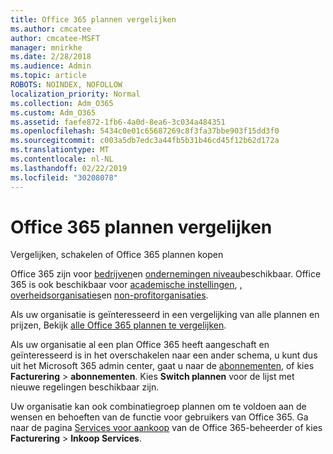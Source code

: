```yaml
---
title: Office 365 plannen vergelijken
ms.author: cmcatee
author: cmcatee-MSFT
manager: mnirkhe
ms.date: 2/28/2018
ms.audience: Admin
ms.topic: article
ROBOTS: NOINDEX, NOFOLLOW
localization_priority: Normal
ms.collection: Adm_O365
ms.custom: Adm_O365
ms.assetid: faefe872-1fb6-4a0d-8ea6-3c034a484351
ms.openlocfilehash: 5434c0e01c65687269c8f3fa37bbe903f15dd3f0
ms.sourcegitcommit: c003a5db7edc3a44fb5b31b46cd45f12b62d172a
ms.translationtype: MT
ms.contentlocale: nl-NL
ms.lasthandoff: 02/22/2019
ms.locfileid: "30208078"
---
```

# <a name="compare-office-365-plans"></a>Office 365 plannen vergelijken

Vergelijken, schakelen of Office 365 plannen kopen
  
Office 365 zijn voor [bedrijven](https://products.office.com/compare-all-microsoft-office-products?tab=2)en [ondernemingen niveau](https://products.office.com/business/compare-more-office-365-for-business-plans)beschikbaar. Office 365 is ook beschikbaar voor [academische instellingen](https://products.office.com/academic/compare-office-365-education-plans), [, overheidsorganisaties](https://products.office.com/government/compare-office-365-government-plans)en [non-profitorganisaties](https://products.office.com/nonprofit/office-365-nonprofit-plans-and-pricing?tab=1).
  
Als uw organisatie is geïnteresseerd in een vergelijking van alle plannen en prijzen, Bekijk [alle Office 365 plannen te vergelijken](https://products.office.com/business/compare-more-office-365-for-business-plans).
  
Als uw organisatie al een plan Office 365 heeft aangeschaft en geïnteresseerd is in het overschakelen naar een ander schema, u kunt dus uit het Microsoft 365 admin center, gaat u naar de [abonnementen](https://go.microsoft.com/fwlink/p/?linkid=842054), of kies **Facturering** \> **abonnementen**. Kies **Switch plannen** voor de lijst met nieuwe regelingen beschikbaar zijn. 
  
Uw organisatie kan ook combinatiegroep plannen om te voldoen aan de wensen en behoeften van de functie voor gebruikers van Office 365. Ga naar de pagina [Services voor aankoop](https://go.microsoft.com/fwlink/p/?linkid=868433) van de Office 365-beheerder of kies **Facturering** \> **Inkoop Services**.
  

